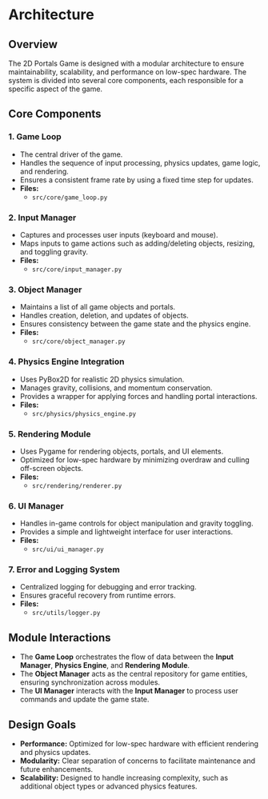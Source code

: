 # Architecture

## Overview

The 2D Portals Game is designed with a modular architecture to ensure maintainability, scalability, and performance on low-spec hardware. The system is divided into several core components, each responsible for a specific aspect of the game.

## Core Components

### 1. **Game Loop**
- The central driver of the game.
- Handles the sequence of input processing, physics updates, game logic, and rendering.
- Ensures a consistent frame rate by using a fixed time step for updates.
- **Files:**
  - `src/core/game_loop.py`

### 2. **Input Manager**
- Captures and processes user inputs (keyboard and mouse).
- Maps inputs to game actions such as adding/deleting objects, resizing, and toggling gravity.
- **Files:**
  - `src/core/input_manager.py`

### 3. **Object Manager**
- Maintains a list of all game objects and portals.
- Handles creation, deletion, and updates of objects.
- Ensures consistency between the game state and the physics engine.
- **Files:**
  - `src/core/object_manager.py`

### 4. **Physics Engine Integration**
- Uses PyBox2D for realistic 2D physics simulation.
- Manages gravity, collisions, and momentum conservation.
- Provides a wrapper for applying forces and handling portal interactions.
- **Files:**
  - `src/physics/physics_engine.py`

### 5. **Rendering Module**
- Uses Pygame for rendering objects, portals, and UI elements.
- Optimized for low-spec hardware by minimizing overdraw and culling off-screen objects.
- **Files:**
  - `src/rendering/renderer.py`

### 6. **UI Manager**
- Handles in-game controls for object manipulation and gravity toggling.
- Provides a simple and lightweight interface for user interactions.
- **Files:**
  - `src/ui/ui_manager.py`

### 7. **Error and Logging System**
- Centralized logging for debugging and error tracking.
- Ensures graceful recovery from runtime errors.
- **Files:**
  - `src/utils/logger.py`

## Module Interactions

- The **Game Loop** orchestrates the flow of data between the **Input Manager**, **Physics Engine**, and **Rendering Module**.
- The **Object Manager** acts as the central repository for game entities, ensuring synchronization across modules.
- The **UI Manager** interacts with the **Input Manager** to process user commands and update the game state.

## Design Goals

- **Performance:** Optimized for low-spec hardware with efficient rendering and physics updates.
- **Modularity:** Clear separation of concerns to facilitate maintenance and future enhancements.
- **Scalability:** Designed to handle increasing complexity, such as additional object types or advanced physics features.
